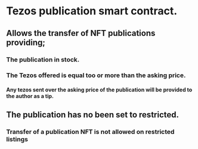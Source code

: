 # Tezos publication smart contract.
## Allows the transfer of NFT publications providing;
### The publication in stock.
### The Tezos offered is equal too or more than the asking price.
#### Any tezos sent over the asking price of the publication will be provided to the author as a tip.
## The publication has no been set to restricted.
### Transfer of a publication NFT is not allowed on restricted listings 